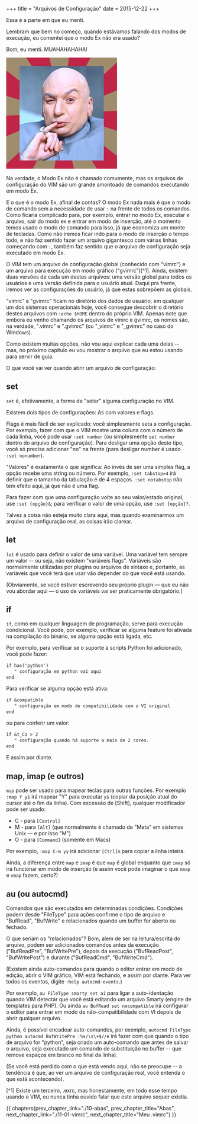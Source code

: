 +++
title = "Arquivos de Configuração"
date = 2015-12-22
+++

Essa é a parte em que eu menti.

<!-- more -->

Lembram que bem no começo, quando estávamos falando dos modos de execução, eu
comentei que o modo Ex não era usado?

Bom, eu menti. MUAHAHAHAHA!

![](muahaha.jpg)

Na verdade, o Modo Ex não é chamado comumente, mas os arquivos de configuração
do VIM são um grande amontoado de comandos executando em modo Ex.

E o que é o modo Ex, afinal de contas? O modo Ex nada mais é que o modo de
comando sem a necessidade de usar `:` na frente de todos os comandos. Como
ficaria complicado para, por exemplo, entrar no modo Ex, executar e arquivo,
sair do modo ex e entrar em modo de inserção, até o momento temos usado o modo
de comando para isso, já que economiza um monte de tecladas. Como não iremos
ficar indo para o modo de inserção o tempo todo, e não faz sentido fazer um
arquivo gigantesco com várias linhas começando com `:`, também faz sentido que o
arquivo de configuração seja executado em modo Ex.

O VIM tem um arquivo de configuração global (conhecido com "vimrc") e um arquivo
para execução em modo gráfico ("gvimrc")[^1]. Ainda, existem duas versões de cada
um destes arquivos: uma versão global para todos os usuários e uma versão
definida para o usuário atual. Daqui pra frente, iremos ver as configurações do
usuário, já que estas sobrepõem as globais.

"vimrc" e "gvimrc" ficam no diretório dos dados do usuário; em qualquer um dos
sistemas operacionais hoje, você consegue descobrir o diretório destes arquivos
com `:echo $HOME` dentro do próprio VIM. Apenas note que embora eu venho chamando
os arquivos de vimrc e gvimrc, os nomes são, na verdade, ".vimrc" e ".gvimrc" (ou
"\_vimrc" e "\_gvimrc" no caso do Windows).

Como existem muitas opções, não vou aqui explicar cada uma delas -- mas, no
próximo capítulo eu vou mostrar o arquivo que eu estou usando para servir de
guia.

O que você vai ver quando abrir um arquivo de configuração:

## set

`set` é, efetivamente, a forma de "setar" alguma configuração no VIM.

Existem dois tipos de configurações: As com valores e flags.

Flags é mais fácil de ser explicado: você simplesmente seta a configuração. Por
exemplo, fazer com que o VIM mostre uma coluna com o número de cada linha,
você pode usar `:set number` (ou simplesmente `set number` dentro do arquivo de
configuração). Para desligar uma opção deste tipo, você só precisa adicionar
"no" na frente (para desligar number é usado `:set nonumber`).

"Valores" é exatamente o que significa: Ao invés de ser uma simples flag, a
opção recebe uma string ou número. Por exemplo, `:set tabstop=4` irá definir que
o tamanho da tabulação é de 4 espaços. `:set notabstop` não tem efeito aqui, já
que não é uma flag.

Para fazer com que uma configuração volte ao seu valor/estado original, use
`:set {opção}&`; para verificar o valor de uma opção, use `:set {opção}?`.

Talvez a coisa não esteja muito clara aqui, mas quando examinarmos um arquivo
de configuração real, as coisas irão clarear.

## let

`let` é usado para definir o valor de uma variável. Uma variável tem sempre um
valor -- ou seja, não existem "variáveis flags". Variáveis são normalmente
utilizadas por plugins ou arquivos de sintaxe e, portanto, as variáveis que
você terá que usar vão depender do que você está usando.

(Obviamente, se você estiver escrevendo seu próprio plugin — que eu não vou
abordar aqui — o uso de variáveis vai ser praticamente obrigatório.)

## if

`if`, como em qualquer linguagem de programação, serve para execução
condicional. Você pode, por exemplo, verificar se alguma feature foi ativada na
compilação do binário, se alguma opção está ligada, etc.

Por exemplo, para verificar se o suporte à scripts Python foi adicionado, você
pode fazer:

```viml
if has('python')
   " configuração em python vai aqui
end
```

Para verificar se alguma opção está ativa:

```viml
if &compatible
   " configuração em modo de compatibilidade com o VI original
end
```

ou para conferir um valor:

```viml
if &t_Co > 2
   " configuração quando há suporte a mais de 2 cores.
end
```

E assim por diante.

## map, imap (e outros)

`map` pode ser usado para mapear teclas para outras funções. Por exemplo `:map Y
y$` irá mapear "Y" para executar `y$` (copiar da posição atual do cursor até o fim
da linha). Com excessão de [Shift], qualquer modificador pode ser usado:

* C - para `[Control]`
* M - para `[Alt]` (que normalmente é chamado de "Meta" em sistemas Unix — e por isso "M")
* O - para `[Command]` (somente em Macs)

Por exemplo, `:map C-m yy` irá adicionar `[Ctrl]m` para copiar a linha inteira.

Ainda, a diferença entre `map` e `imap` é que `map` é global enquanto que
`imap` só irá funcionar em modo de inserção (e assim você pode imaginar o que
`nmap` e `vmap` fazem, certo?)

## au (ou autocmd)

Comandos que são executados em determinadas condições. Condições podem desde
"FileType" para ações confirme o tipo de arquivo e "BufRead", "BufWrite" e
relacionados quando um buffer for aberto ou fechado.

O que seriam os "relacionados"? Bom, alem de ser na leitura/escrita do arquivo,
podem ser adicionados comandos antes da execução ("BufReadPre", "BufWritePre"),
depois da execução ("BufReadPost", "BufWritePost") e durante ("BufReadCmd",
"BufWriteCmd").

(Existem ainda auto-comandos para quando o editor entrar em modo de edição,
abrir o VIM gráfico, VIM está fechando, e assim por diante. Para ver todos os
eventos, digite `:help autocmd-events`.)

Por exemplo, `au FileType smarty set ai` para ligar a auto-identação quando VIM
detectar que você está editando um arquivo Smarty (engine de templates para
PHP). Ou ainda `au BufRead set nocompatible` irá configurar o editor para entrar
em modo de não-compatibilidade com VI depois de abrir qualquer arquivo.

Ainda, é possível encadear auto-comandos, por exemplo, `autocmd FileType python
autocmd BufWritePre :%s/\s\+$//e` irá fazer com que quando o tipo de arquivo for
"python", seja criado um auto-comando que antes de salvar o arquivo, seja
executado um comando de substituição no buffer -- que remove espaços em branco
no final da linha).

(Se você está perdido com o que está vendo aqui, não se preocupe -- a tendência
é que, ao ver um arquivo de configuração real, você entenda o que está
acontecendo).

[^1] Existe um terceiro, .exrc, mas honestamente, em todo esse tempo usando o
     VIM, eu nunca tinha ouvido falar que este arquivo sequer existia.

{{ chapters(prev_chapter_link="./10-abas", prev_chapter_title="Abas", next_chapter_link="./11-01-vimrc", next_chapter_title="Meu .vimrc") }}
